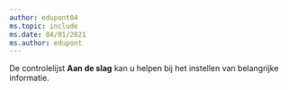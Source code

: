 ```yaml
---
author: edupont04
ms.topic: include
ms.date: 04/01/2021
ms.author: edupont
---
```

De controlelijst **Aan de slag** kan u helpen bij het instellen van belangrijke informatie.  
